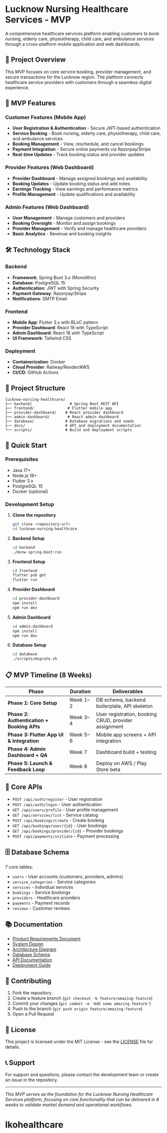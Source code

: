 # Lucknow Nursing Healthcare Services - MVP

A comprehensive healthcare services platform enabling customers to book nursing, elderly care, physiotherapy, child care, and ambulance services through a cross-platform mobile application and web dashboards.

## 🏥 Project Overview

This MVP focuses on core service booking, provider management, and secure transactions for the Lucknow region. The platform connects healthcare service providers with customers through a seamless digital experience.

## 🚀 MVP Features

### Customer Features (Mobile App)
- **User Registration & Authentication** - Secure JWT-based authentication
- **Service Booking** - Book nursing, elderly care, physiotherapy, child care, and ambulance services
- **Booking Management** - View, reschedule, and cancel bookings
- **Payment Integration** - Secure online payments via Razorpay/Stripe
- **Real-time Updates** - Track booking status and provider updates

### Provider Features (Web Dashboard)
- **Provider Dashboard** - Manage assigned bookings and availability
- **Booking Updates** - Update booking status and add notes
- **Earnings Tracking** - View earnings and performance metrics
- **Profile Management** - Update qualifications and availability

### Admin Features (Web Dashboard)
- **User Management** - Manage customers and providers
- **Booking Oversight** - Monitor and assign bookings
- **Provider Management** - Verify and manage healthcare providers
- **Basic Analytics** - Revenue and booking insights

## 🛠 Technology Stack

### Backend
- **Framework**: Spring Boot 3.x (Monolithic)
- **Database**: PostgreSQL 15
- **Authentication**: JWT with Spring Security
- **Payment Gateway**: Razorpay/Stripe
- **Notifications**: SMTP Email

### Frontend
- **Mobile App**: Flutter 3.x with BLoC pattern
- **Provider Dashboard**: React 18 with TypeScript
- **Admin Dashboard**: React 18 with TypeScript
- **UI Framework**: Tailwind CSS

### Deployment
- **Containerization**: Docker
- **Cloud Provider**: Railway/Render/AWS
- **CI/CD**: GitHub Actions

## 📁 Project Structure

```
lucknow-nursing-healthcare/
├── backend/                 # Spring Boot REST API
├── frontend/               # Flutter mobile app
├── provider-dashboard/    # React provider dashboard
├── admin-dashboard/        # React admin dashboard
├── database/              # Database migrations and seeds
├── docs/                  # API and deployment documentation
└── scripts/               # Build and deployment scripts
```

## 🚀 Quick Start

### Prerequisites
- Java 17+
- Node.js 18+
- Flutter 3.x
- PostgreSQL 15
- Docker (optional)

### Development Setup

1. **Clone the repository**
   ```bash
   git clone <repository-url>
   cd lucknow-nursing-healthcare
   ```

2. **Backend Setup**
   ```bash
   cd backend
   ./mvnw spring-boot:run
   ```

3. **Frontend Setup**
   ```bash
   cd frontend
   flutter pub get
   flutter run
   ```

4. **Provider Dashboard**
   ```bash
   cd provider-dashboard
   npm install
   npm run dev
   ```

5. **Admin Dashboard**
   ```bash
   cd admin-dashboard
   npm install
   npm run dev
   ```

6. **Database Setup**
   ```bash
   cd database
   ./scripts/migrate.sh
   ```

## 📋 MVP Timeline (8 Weeks)

| Phase | Duration | Deliverables |
|-------|----------|-------------|
| **Phase 1: Core Setup** | Week 1–2 | DB schema, backend boilerplate, API skeleton |
| **Phase 2: Authentication + Booking APIs** | Week 3–4 | User registration, booking CRUD, provider assignment |
| **Phase 3: Flutter App UI & Integration** | Week 5–6 | Mobile app screens + API integration |
| **Phase 4: Admin Dashboard + QA** | Week 7 | Dashboard build + testing |
| **Phase 5: Launch & Feedback Loop** | Week 8 | Deploy on AWS / Play Store beta |

## 🔧 Core APIs

- `POST /api/auth/register` - User registration
- `POST /api/auth/login` - User authentication
- `GET /api/users/profile` - User profile management
- `GET /api/services/list` - Service catalog
- `POST /api/bookings/create` - Create booking
- `GET /api/bookings/user/{id}` - User bookings
- `GET /api/bookings/provider/{id}` - Provider bookings
- `POST /api/payments/initiate` - Payment processing

## 🗄️ Database Schema

7 core tables:
- `users` - User accounts (customers, providers, admins)
- `service_categories` - Service categories
- `services` - Individual services
- `bookings` - Service bookings
- `providers` - Healthcare providers
- `payments` - Payment records
- `reviews` - Customer reviews

## 📚 Documentation

- [Product Requirements Document](./prd.md)
- [System Design](./system_design.md)
- [Architecture Diagram](./architect.plantuml)
- [Database Schema](./er_diagram.plantuml)
- [API Documentation](./docs/api/)
- [Deployment Guide](./docs/deployment/)

## 🤝 Contributing

1. Fork the repository
2. Create a feature branch (`git checkout -b feature/amazing-feature`)
3. Commit your changes (`git commit -m 'Add some amazing feature'`)
4. Push to the branch (`git push origin feature/amazing-feature`)
5. Open a Pull Request

## 📄 License

This project is licensed under the MIT License - see the [LICENSE](LICENSE) file for details.

## 📞 Support

For support and questions, please contact the development team or create an issue in the repository.

---

*This MVP serves as the foundation for the Lucknow Nursing Healthcare Services platform, focusing on core functionality that can be delivered in 8 weeks to validate market demand and operational workflows.*
# lkohealthcare
